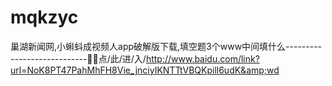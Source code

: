 # mqkzyc
巢湖新闻网,小蝌蚪成视频人app破解版下载,填空题3个www中间填什么----------------------------💌💌点/此/进/入/http://www.baidu.com/link?url=NoK8PT47PahMhFH8Vie_jnciyIKNTTtVBQKpill6udK&amp;wd
